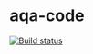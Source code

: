 # aqa-code

[![Build status](https://ci.appveyor.com/api/projects/status/olty5k30l48dlmv3?svg=true)](https://ci.appveyor.com/project/laramuraveva/1-2-api-ci)


